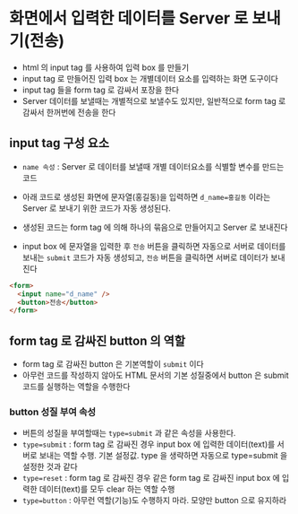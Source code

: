 # 화면에서 입력한 데이터를 Server 로 보내기(전송)

- html 의 input tag 를 사용하여 입력 box 를 만들기
- input tag 로 만들어진 입력 box 는 개별데이터 요소를 입력하는 화면 도구이다
- input tag 들을 form tag 로 감싸서 포장을 한다
- Server 데이터를 보낼때는 개별적으로 보낼수도 있지만, 일반적으로 form tag 로 감싸서 한꺼번에 전송을 한다

## input tag 구성 요소

- `name 속성` : Server 로 데이터를 보낼때 개별 데이터요소를 식별할 변수를 만드는 코드

- 아래 코드로 생성된 화면에 문자열(홍길동)을 입력하면 `d_name=홍길동` 이라는 Server 로 보내기 위한 코드가 자동 생성된다.
- 생성된 코드는 form tag 에 의해 하나의 묶음으로 만들어지고 Server 로 보내진다
- input box 에 문자열을 입력한 후 `전송` 버튼을 클릭하면 자동으로 서버로 데이터를 보내는 `submit` 코드가 자동 생성되고, `전송` 버튼을 클릭하면 서버로 데이터가 보내진다

```html
<form>
  <input name="d_name" />
  <button>전송</button>
</form>
```

## form tag 로 감싸진 button 의 역할

- form tag 로 감싸진 button 은 기본역할이 `submit` 이다
- 아무런 코드를 작성하지 않아도 HTML 문서의 기본 성질중에서 button 은 submit 코드를 실행하는 역할을 수행한다

### button 성질 부여 속성

- 버튼의 성질을 부여할때는 `type=submit` 과 같은 속성을 사용한다.
- `type=submit` : form tag 로 감싸진 경우 input box 에 입력한 데이터(text)를 서버로 보내는 역할 수행. 기본 설정값. type 을 생략하면 자동으로 type=submit 을 설정한 것과 같다
- `type=reset` : form tag 로 감싸진 경우 같은 form tag 로 감싸진 input box 에 입력한 데이터(text)를 모두 clear 하는 역할 수행
- `type=button` : 아무런 역할(기능)도 수행하지 마라. 모양만 button 으로 유지하라
